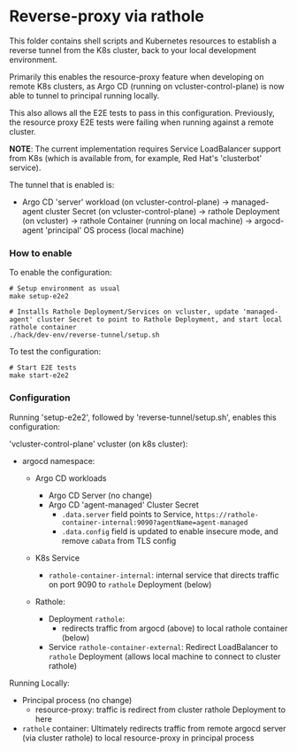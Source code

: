 # Reverse-proxy via rathole

This folder contains shell scripts and Kubernetes resources to establish a reverse tunnel from the K8s cluster, back to your local development environment.

Primarily this enables the resource-proxy feature when developing on remote K8s clusters, as Argo CD (running on vcluster-control-plane) is now able to tunnel to principal running locally.

This also allows all the E2E tests to pass in this configuration. Previously, the resource proxy E2E tests were failing when running against a remote cluster.


**NOTE**: The current implementation requires Service LoadBalancer support from K8s (which is available from, for example, Red Hat's 'clusterbot' service).

The tunnel that is enabled is:
* Argo CD 'server' workload  (on vcluster-control-plane) -> managed-agent cluster Secret (on vcluster-control-plane) -> rathole Deployment (on vcluster) -> rathole Container (running on local machine) -> argocd-agent 'principal' OS process (local machine)



### How to enable

To enable the configuration:

```
# Setup environment as usual
make setup-e2e2

# Installs Rathole Deployment/Services on vcluster, update 'managed-agent' cluster Secret to point to Rathole Deployment, and start local rathole container
./hack/dev-env/reverse-tunnel/setup.sh

```

To test the configuration:

```
# Start E2E tests
make start-e2e2
```



### Configuration

Running 'setup-e2e2', followed by 'reverse-tunnel/setup.sh', enables this configuration:


'vcluster-control-plane' vcluster (on k8s cluster):
- argocd namespace:
    - Argo CD workloads
        - Argo CD Server (no change)
        - Argo CD 'agent-managed' Cluster Secret
            - `.data.server` field points to Service, `https://rathole-container-internal:9090?agentName=agent-managed`
            - `.data.config` field is updated to enable insecure mode, and remove `caData` from TLS config
    - K8s Service
        - `rathole-container-internal`: internal service that directs traffic on port 9090 to `rathole` Deployment (below)

    - Rathole:
        - Deployment `rathole`:
            - redirects traffic from argocd (above) to local rathole container (below)
        - Service `rathole-container-external`: Redirect LoadBalancer to `rathole` Deployment (allows local machine to connect to cluster rathole)

Running Locally:
- Principal process (no change)
    - resource-proxy: traffic is redirect from cluster rathole Deployment to here
- `rathole` container: Ultimately redirects traffic from remote argocd server (via cluster rathole) to local resource-proxy in principal process
